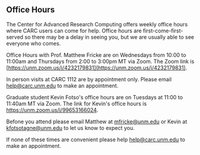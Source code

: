 ## Office Hours

The Center for Advanced Research Computing offers weekly office hours where CARC users can come for help. Office hours are first-come-first-served so there may be a delay in seeing you, but we are usually able to see everyone who comes.

Office Hours with Prof. Matthew Fricke are on Wednesdays from 10:00 to 11:00am and Thursdays from 2:00 to 3:00pm MT via Zoom. The Zoom link is [https://unm.zoom.us/j/4232179831](https://unm.zoom.us/j/4232179831).

In person visits at CARC 1112 are by appointment only. Please email help@carc.unm.edu to make an appointment.

Graduate student Kevin Fotso's office hours are on Tuesdays at 11:00 to 11:40am MT via Zoom. The link for Kevin's office hours is https://unm.zoom.us/j/99653166024.

Befone you attend please email Matthew at mfricke@unm.edu or Kevin at kfotsotagne@unm.edu to let us know to expect you.

If none of these times are convenient please help help@carc.unm.edu to make an appointment.
